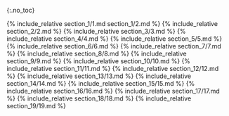 {:.no_toc}

{% include_relative section_1/1.md section_1/2.md %} {% include_relative section_2/2.md %} {% include_relative section_3/3.md %} {% include_relative section_4/4.md %} {% include_relative section_5/5.md %} {% include_relative section_6/6.md %} {% include_relative section_7/7.md %} {% include_relative section_8/8.md %} {% include_relative section_9/9.md %} {% include_relative section_10/10.md %} {% include_relative section_11/11.md %} {% include_relative section_12/12.md %} {% include_relative section_13/13.md %} {% include_relative section_14/14.md %} {% include_relative section_15/15.md %} {% include_relative section_16/16.md %} {% include_relative section_17/17.md %} {% include_relative section_18/18.md %} {% include_relative section_19/19.md %}